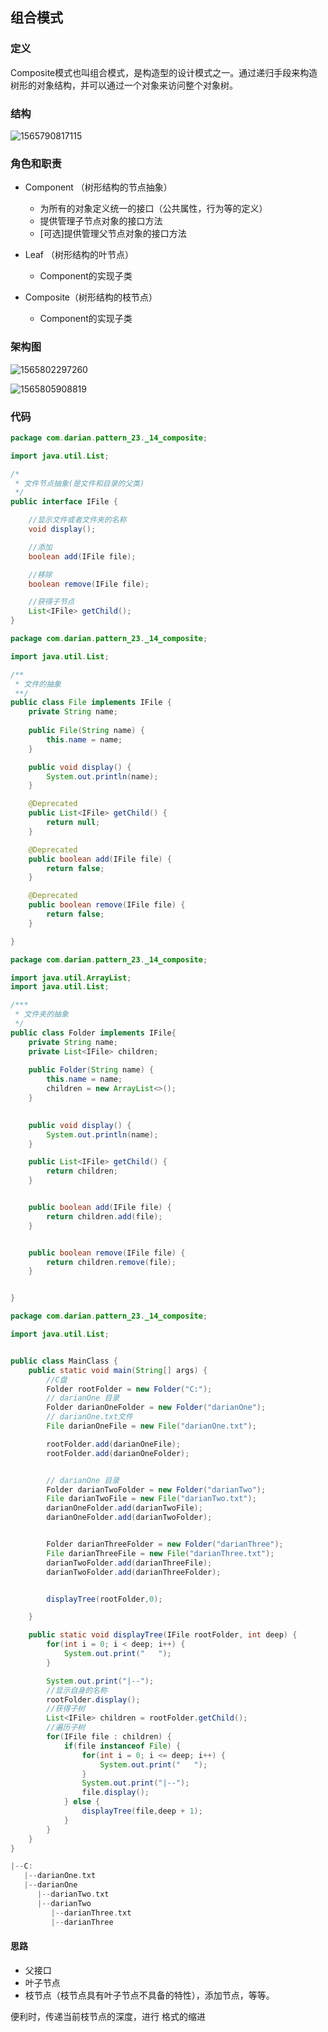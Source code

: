 

## 组合模式

### 定义

​    Composite模式也叫组合模式，是构造型的设计模式之一。通过递归手段来构造树形的对象结构，并可以通过一个对象来访问整个对象树。



### 结构

![1565790817115](assets/1565790817115.png)



### 角色和职责

- Component （树形结构的节点抽象）
  - 为所有的对象定义统一的接口（公共属性，行为等的定义）
  - 提供管理子节点对象的接口方法
  - [可选]提供管理父节点对象的接口方法

- Leaf （树形结构的叶节点）
  - Component的实现子类

- Composite（树形结构的枝节点）
  - Component的实现子类



### 架构图



![1565802297260](assets/1565802297260.png)



![1565805908819](assets/1565805908819.png)



### 代码



```java
package com.darian.pattern_23._14_composite;

import java.util.List;

/*
 * 文件节点抽象(是文件和目录的父类)
 */
public interface IFile {

    //显示文件或者文件夹的名称
    void display();

    //添加
    boolean add(IFile file);

    //移除
    boolean remove(IFile file);

    //获得子节点
    List<IFile> getChild();
}


```



```java
package com.darian.pattern_23._14_composite;

import java.util.List;

/**
 * 文件的抽象
 **/
public class File implements IFile {
	private String name;
	
	public File(String name) {
		this.name = name;
	}

	public void display() {
		System.out.println(name);
	}

	@Deprecated
	public List<IFile> getChild() {
		return null;
	}

	@Deprecated
	public boolean add(IFile file) {
		return false;
	}

	@Deprecated
	public boolean remove(IFile file) {
		return false;
	}

}

```



```java
package com.darian.pattern_23._14_composite;

import java.util.ArrayList;
import java.util.List;

/***
 * 文件夹的抽象
 */
public class Folder implements IFile{
	private String name;
	private List<IFile> children;
	
	public Folder(String name) {
		this.name = name;
		children = new ArrayList<>();
	}
	

	public void display() {
		System.out.println(name);
	}

	public List<IFile> getChild() {
		return children;
	}


	public boolean add(IFile file) {
		return children.add(file);
	}


	public boolean remove(IFile file) {
		return children.remove(file);
	}


}

```



```java
package com.darian.pattern_23._14_composite;

import java.util.List;


public class MainClass {
	public static void main(String[] args) {
		//C盘
		Folder rootFolder = new Folder("C:");
		// darianOne 目录
		Folder darianOneFolder = new Folder("darianOne");
		// darianOne.txt文件
		File darianOneFile = new File("darianOne.txt");

		rootFolder.add(darianOneFile);
		rootFolder.add(darianOneFolder);


		// darianOne 目录
		Folder darianTwoFolder = new Folder("darianTwo");
		File darianTwoFile = new File("darianTwo.txt");
		darianOneFolder.add(darianTwoFile);
		darianOneFolder.add(darianTwoFolder);


		Folder darianThreeFolder = new Folder("darianThree");
		File darianThreeFile = new File("darianThree.txt");
		darianTwoFolder.add(darianThreeFile);
		darianTwoFolder.add(darianThreeFolder);


		displayTree(rootFolder,0);

	}

	public static void displayTree(IFile rootFolder, int deep) {
		for(int i = 0; i < deep; i++) {
			System.out.print("   ");
		}

		System.out.print("|--");
		//显示自身的名称
		rootFolder.display();
		//获得子树
		List<IFile> children = rootFolder.getChild();
		//遍历子树
		for(IFile file : children) {
			if(file instanceof File) {
				for(int i = 0; i <= deep; i++) {
					System.out.print("   ");
				}
				System.out.print("|--");
				file.display();
			} else {
				displayTree(file,deep + 1);
			}
		}
	}
}

```



```c
|--C:
   |--darianOne.txt
   |--darianOne
      |--darianTwo.txt
      |--darianTwo
         |--darianThree.txt
         |--darianThree
```



#### 思路

- 父接口
- 叶子节点
- 枝节点（枝节点具有叶子节点不具备的特性），添加节点，等等。



便利时，传递当前枝节点的深度，进行 格式的缩进




